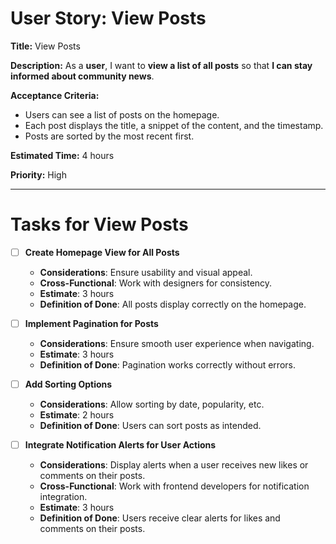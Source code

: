 # User Story: View Posts

**Title:** View Posts

**Description:**
As a **user**, I want to **view a list of all posts** so that **I can stay informed about community news**.

**Acceptance Criteria:**
- Users can see a list of posts on the homepage.
- Each post displays the title, a snippet of the content, and the timestamp.
- Posts are sorted by the most recent first.

**Estimated Time:** 4 hours

**Priority:** High

---

# Tasks for View Posts
- [ ] **Create Homepage View for All Posts**
  - **Considerations**: Ensure usability and visual appeal.
  - **Cross-Functional**: Work with designers for consistency.
  - **Estimate**: 3 hours
  - **Definition of Done**: All posts display correctly on the homepage.

- [ ] **Implement Pagination for Posts**
  - **Considerations**: Ensure smooth user experience when navigating.
  - **Estimate**: 3 hours
  - **Definition of Done**: Pagination works correctly without errors.

- [ ] **Add Sorting Options**
  - **Considerations**: Allow sorting by date, popularity, etc.
  - **Estimate**: 2 hours
  - **Definition of Done**: Users can sort posts as intended.
- [ ] **Integrate Notification Alerts for User Actions**
  - **Considerations**: Display alerts when a user receives new likes or comments on their posts.
  - **Cross-Functional**: Work with frontend developers for notification integration.
  - **Estimate**: 3 hours
  - **Definition of Done**: Users receive clear alerts for likes and comments on their posts.
